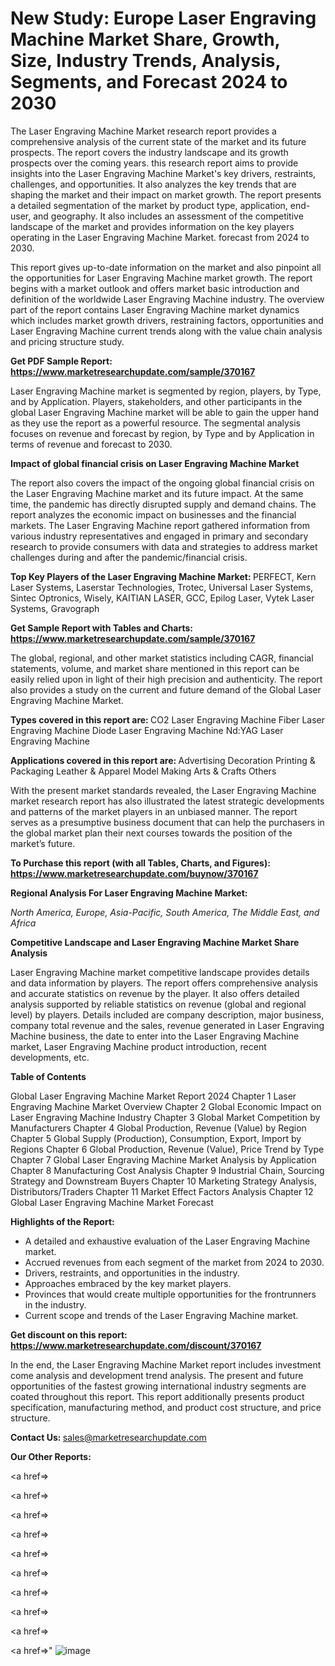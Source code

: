 # New Study: Europe Laser Engraving Machine Market Share, Growth, Size, Industry Trends, Analysis, Segments, and Forecast 2024 to 2030

The Laser Engraving Machine Market research report provides a comprehensive analysis of the current state of the market and its future prospects. The report covers the industry landscape and its growth prospects over the coming years. this research report aims to provide insights into the Laser Engraving Machine Market's key drivers, restraints, challenges, and opportunities. It also analyzes the key trends that are shaping the market and their impact on market growth. The report presents a detailed segmentation of the market by product type, application, end-user, and geography. It also includes an assessment of the competitive landscape of the market and provides information on the key players operating in the Laser Engraving Machine Market. forecast from 2024 to 2030.

This report gives up-to-date information on the market and also pinpoint all the opportunities for Laser Engraving Machine market growth. The report begins with a market outlook and offers market basic introduction and definition of the worldwide Laser Engraving Machine industry. The overview part of the report contains Laser Engraving Machine market dynamics which includes market growth drivers, restraining factors, opportunities and Laser Engraving Machine current trends along with the value chain analysis and pricing structure study.

<strong><b>Get PDF Sample Report: <a href=https://www.marketresearchupdate.com/sample/370167>https://www.marketresearchupdate.com/sample/370167</a></b></strong>

Laser Engraving Machine market is segmented by region, players, by Type, and by Application. Players, stakeholders, and other participants in the global Laser Engraving Machine market will be able to gain the upper hand as they use the report as a powerful resource. The segmental analysis focuses on revenue and forecast by region, by Type and by Application in terms of revenue and forecast to 2030.

<strong><b>Impact of global financial crisis on Laser Engraving Machine Market</b></strong>

The report also covers the impact of the ongoing global financial crisis on the Laser Engraving Machine market and its future impact. At the same time, the pandemic has directly disrupted supply and demand chains. The report analyzes the economic impact on businesses and the financial markets. The Laser Engraving Machine report gathered information from various industry representatives and engaged in primary and secondary research to provide consumers with data and strategies to address market challenges during and after the pandemic/financial crisis.

<strong><b>Top Key Players of the Laser Engraving Machine Market:
</b></strong>PERFECT, Kern Laser Systems, Laserstar Technologies, Trotec, Universal Laser Systems, Sintec Optronics, Wisely, KAITIAN LASER, GCC, Epilog Laser, Vytek Laser Systems, Gravograph<strong><b>
</b></strong>

<strong><b>Get Sample Report with Tables and Charts: <a href=https://www.marketresearchupdate.com/sample/370167>https://www.marketresearchupdate.com/sample/370167</a></b></strong>

The global, regional, and other market statistics including CAGR, financial statements, volume, and market share mentioned in this report can be easily relied upon in light of their high precision and authenticity. The report also provides a study on the current and future demand of the Global Laser Engraving Machine Market.

<strong><b>Types covered in this report are:
</b></strong>CO2 Laser Engraving Machine
Fiber Laser Engraving Machine
Diode Laser Engraving Machine
Nd:YAG Laser Engraving Machine<strong><b>
</b></strong>

<strong><b>Applications covered in this report are:
</b></strong>Advertising Decoration
Printing & Packaging
Leather & Apparel
Model Making
Arts & Crafts
Others<strong><b>
</b></strong>

With the present market standards revealed, the Laser Engraving Machine market research report has also illustrated the latest strategic developments and patterns of the market players in an unbiased manner. The report serves as a presumptive business document that can help the purchasers in the global market plan their next courses towards the position of the market’s future.

<strong><b>To Purchase this report (with all Tables, Charts, and Figures): <a href=https://www.marketresearchupdate.com/buynow/370167>https://www.marketresearchupdate.com/buynow/370167</a></b></strong>

<strong><b>Regional Analysis For Laser Engraving Machine Market:</b></strong>

<em><i>North America, Europe, Asia-Pacific, South America, The Middle East, and Africa</i></em>

<strong><b>Competitive Landscape and Laser Engraving Machine Market Share Analysis</b></strong>

Laser Engraving Machine market competitive landscape provides details and data information by players. The report offers comprehensive analysis and accurate statistics on revenue by the player. It also offers detailed analysis supported by reliable statistics on revenue (global and regional level) by players. Details included are company description, major business, company total revenue and the sales, revenue generated in Laser Engraving Machine business, the date to enter into the Laser Engraving Machine market, Laser Engraving Machine product introduction, recent developments, etc.

<strong><b>Table of Contents</b></strong>

Global Laser Engraving Machine Market Report 2024
Chapter 1 Laser Engraving Machine Market Overview
Chapter 2 Global Economic Impact on Laser Engraving Machine Industry
Chapter 3 Global Market Competition by Manufacturers
Chapter 4 Global Production, Revenue (Value) by Region
Chapter 5 Global Supply (Production), Consumption, Export, Import by Regions
Chapter 6 Global Production, Revenue (Value), Price Trend by Type
Chapter 7 Global Laser Engraving Machine Market Analysis by Application
Chapter 8 Manufacturing Cost Analysis
Chapter 9 Industrial Chain, Sourcing Strategy and Downstream Buyers
Chapter 10 Marketing Strategy Analysis, Distributors/Traders
Chapter 11 Market Effect Factors Analysis
Chapter 12 Global Laser Engraving Machine Market Forecast

<strong><b>Highlights of the Report:</b></strong>

- A detailed and exhaustive evaluation of the Laser Engraving Machine market.
- Accrued revenues from each segment of the market from 2024 to 2030.
- Drivers, restraints, and opportunities in the industry.
- Approaches embraced by the key market players.
- Provinces that would create multiple opportunities for the frontrunners in the industry.
- Current scope and trends of the Laser Engraving Machine market.

<strong><b>Get discount on this report: <a href=https://www.marketresearchupdate.com/discount/370167>https://www.marketresearchupdate.com/discount/370167</a></b></strong>

In the end, the Laser Engraving Machine Market report includes investment come analysis and development trend analysis. The present and future opportunities of the fastest growing international industry segments are coated throughout this report. This report additionally presents product specification, manufacturing method, and product cost structure, and price structure.

<strong><b>Contact Us:
</b></strong>sales@marketresearchupdate.com

<strong>Our Other Reports:</strong>

<a href=></a>

<a href=></a>

<a href=></a>

<a href=></a>

<a href=></a>

<a href=></a>

<a href=></a>

<a href=></a>

<a href=></a>

<a href=></a>"
![image](https://github.com/Gayatrikarjule/Market-Analysis-360/assets/97346546/e294ffc0-cb3c-4821-ae62-e1ebbcf28940)
